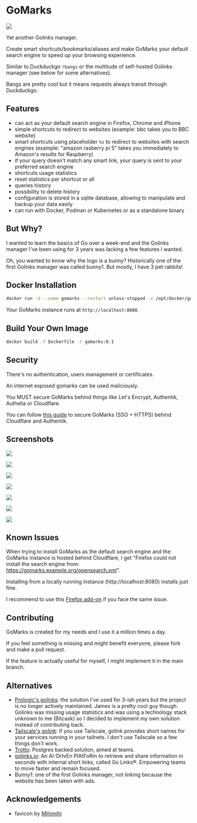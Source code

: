 # GoMarks

![](https://raw.githubusercontent.com/sebw/gomarks/refs/heads/main/static/favicon.png)

Yet another Golinks manager.

Create smart shortcuts/bookmarks/aliases and make GoMarks your default search engine to speed up your browsing experience.

Similar to Duckduckgo <code>!bangs</code> or the multitude of self-hosted Golinks manager (see below for some alternatives).

Bangs are pretty cool but it means requests always transit through Duckduckgo.

## Features

- can act as your default search engine in Firefox, Chrome and iPhone
- simple shortcuts to redirect to websites (example: bbc takes you to BBC website)
- smart shortcuts using placeholder <code>%s</code> to redirect to websites with search engines (example: "amazon rasberry pi 5" takes you immediately to Amazon's results for Raspberry)
- if your query doesn't match any smart link, your query is sent to your preferred search engine
- shortcuts usage statistics
- reset statistics per shortcut or all
- queries history
- possibility to delete history
- configuration is stored in a sqlite database, allowing to manipulate and backup your data easily
- can run with Docker, Podman or Kubernetes or as a standalone binary

## But Why?

I wanted to learn the basics of Go over a week-end and the Golinks manager I've been using for 3 years was lacking a few features I wanted.

Oh, you wanted to know why the logo is a bunny? Historically one of the first Golinks manager was called bunny1. But mostly, I have 3 pet rabbits!

## Docker Installation 

```bash
docker run -d --name gomarks --restart unless-stopped -v /opt/docker/gomarks:/data -p 8080:8080 ghcr.io/sebw/gomarks:latest
```

Your GoMarks instance runs at `http://localhost:8080`.

## Build Your Own Image

```bash
docker build -f Dockerfile -t gomarks:0.1
```

## Security

There's no authentication, users management or certificates. 

An internet exposed gomarks can be used maliciously.

You MUST secure GoMarks behind things like Let's Encrypt, Authentik, Authelia or Cloudflare.

You can follow [this guide](https://blog.wains.be/2023/2023-01-07-cloudflare-zero-trust-authentik/) to secure GoMarks (SSO + HTTPS) behind Cloudflare and Authentik.

## Screenshots

![](https://raw.githubusercontent.com/sebw/gomarks/refs/heads/main/screenshots/index.png)

![](https://raw.githubusercontent.com/sebw/gomarks/refs/heads/main/screenshots/edit.png)

![](https://raw.githubusercontent.com/sebw/gomarks/refs/heads/main/screenshots/fallback.png)

![](https://raw.githubusercontent.com/sebw/gomarks/refs/heads/main/static/help/chrome_step1.png)

![](https://raw.githubusercontent.com/sebw/gomarks/refs/heads/main/static/help/firefox_step1.png)

![](https://raw.githubusercontent.com/sebw/gomarks/refs/heads/main/static/help/iphone_step1.jpg)

![](https://raw.githubusercontent.com/sebw/gomarks/refs/heads/main/static/help/iphone_step2.jpg)

## Known Issues

When trying to install GoMarks as the default search engine and the GoMarks instance is hosted behind Cloudflare, I get "Firefox could not install the search engine from: https://gomarks.example.org/opensearch.xml".

Installing from a locally running instance (http://localhost:8080) installs just fine.

I recommend to use this [Firefox add-on](https://addons.mozilla.org/en-GB/firefox/addon/add-custom-search-engine/) if you face the same issue.

## Contributing

GoMarks is created for my needs and I use it a million times a day.

If you feel something is missing and might benefit everyone, please fork and make a pull request. 

If the feature is actually useful for myself, I might implement it in the main branch.

## Alternatives

- [Prologic's golinks](https://git.mills.io/prologic/golinks): the solution I've used for 3-ish years but the project is no longer actively maintained. James is a pretty cool guy though. Golinks was missing usage statistics and was using a technology stack unknown to me (Bitcask) so I decided to implement my own solution instead of contributing back.
- [Tailscale's golink](https://github.com/tailscale/golink): if you use Tailscale, golink provides short names for your services running in your tailnets. I don't use Tailscale so a few things don't work.
- [Trotto](https://github.com/trotto/go-links): Postgres backed solution, aimed at teams.
- [golinks.io](https://github.com/GoLinks/golinks): An AI-DrIvEn PlAtFoRm to retrieve and share information in seconds with internal short links, called Go Links®. Empowering teams to move faster and remain focused.
- Bunny1: one of the first Golinks manager, not linking because the website has been taken with ads.

## Acknowledgements

- favicon by [Mihimihi](https://www.flaticon.com/free-icon/rabbit_7441511)

